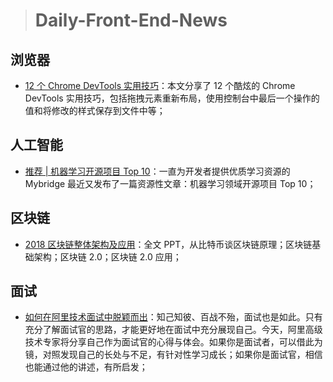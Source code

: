 
> # Daily-Front-End-News

## 浏览器

- [12 个 Chrome DevTools 实用技巧](http://t.cn/RnsJvLj)：本文分享了 12 个酷炫的 Chrome DevTools 实用技巧，包括拖拽元素重新布局，使用控制台中最后一个操作的值和将修改的样式保存到文件中等；

## 人工智能

- [推荐 | 机器学习开源项目 Top 10](https://juejin.im/post/5ab3267cf265da2384407ce7)：一直为开发者提供优质学习资源的 Mybridge 最近又发布了一篇资源性文章：机器学习领域开源项目 Top 10；

## 区块链

- [2018 区块链整体架构及应用](http://t.cn/RnsbeAD)：全文 PPT，从比特币谈区块链原理；区块链基础架构；区块链 2.0；区块链 2.0 应用；

## 面试

- [如何在阿里技术面试中脱颖而出](http://t.cn/Rnsc4ey)：知己知彼、百战不殆，面试也是如此。只有充分了解面试官的思路，才能更好地在面试中充分展现自己。今天，阿里高级技术专家将分享自己作为面试官的心得与体会。如果你是面试者，可以借此为镜，对照发现自己的长处与不足，有针对性学习成长；如果你是面试官，相信也能通过他的讲述，有所启发；